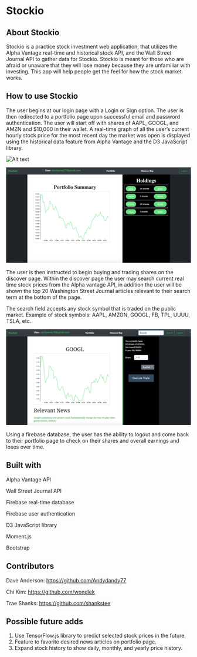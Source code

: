 # Stockio


## About Stockio

Stockio is a practice stock investment web application, that utilizes the Alpha Vantage real-time and historical stock API, and the Wall Street Journal API to gather data for Stockio. Stockio is meant for those who are afraid or unaware that they will lose money because they are unfamiliar with investing. This app will help people get the feel for how the stock market works.

## How to use Stockio

The user begins at our login page with a Login or Sign option. The user is then redirected to a portfolio page upon successful email and password authentication. The user will start off with shares of AAPL, GOOGL, and AMZN and $10,000 in their wallet. A real-time graph of all the user’s current hourly stock price for the most recent day the market was open is displayed using the historical data feature from Alpha Vantage and the D3 JavaScript library.

![Alt text](assets/images/Login.png?raw=true "Login page screenShot")

![Alt text](assets/images/Portfolio.png?raw=true "Portfolio page screenShot")

The user is then instructed to begin buying and trading shares on the discover page. Within the discover page the user may search current real time stock prices from the Alpha vantage API, in addition the user will be shown the top 20 Washington Street Journal articles relevant to their search term at the bottom of the page.

The search field accepts any stock symbol that is traded on the public market. Example of stock symbols: AAPL, AMZON, GOOGL, FB, TPL, UUUU, TSLA, etc.

![Alt text](assets/images/Discover.png?raw=true "Discover page screenShot")

Using a firebase database, the user has the ability to logout and come back to their portfolio page to check on their shares and overall earnings and loses over time. 

## Built with

Alpha Vantage API

Wall Street Journal API

Firebase real-time database

Firebase user authentication

D3 JavaScript library

Moment.js

Bootstrap

## Contributors

Dave Anderson: https://github.com/Andydandy77

Chi Kim: https://github.com/wondlek

Trae Shanks: https://github.com/shankstee


## Possible future adds

1. Use TensorFlow.js library to predict selected stock prices in the future.
2. Feature to favorite desired news articles on portfolio page.
3. Expand stock history to show daily, monthly, and yearly price history.
